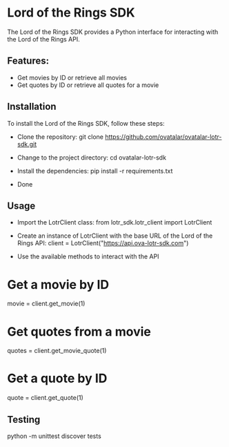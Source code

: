 # Lord of the Rings SDK

The Lord of the Rings SDK provides a Python interface for interacting with the Lord of the Rings API.

## Features:
- Get movies by ID or retrieve all movies
- Get quotes by ID or retrieve all quotes for a movie

## Installation

To install the Lord of the Rings SDK, follow these steps:

- Clone the repository:
git clone https://github.com/ovatalar/ovatalar-lotr-sdk.git

- Change to the project directory:
cd ovatalar-lotr-sdk

- Install the dependencies:
pip install -r requirements.txt

- Done

## Usage

- Import the LotrClient class:
from lotr_sdk.lotr_client import LotrClient

- Create an instance of LotrClient with the base URL of the Lord of the Rings API:
client = LotrClient("https://api.ova-lotr-sdk.com")

- Use the available methods to interact with the API
# Get a movie by ID
movie = client.get_movie(1)

# Get quotes from a movie
quotes = client.get_movie_quote(1)

# Get a quote by ID
quote = client.get_quote(1)

## Testing

python -m unittest discover tests
